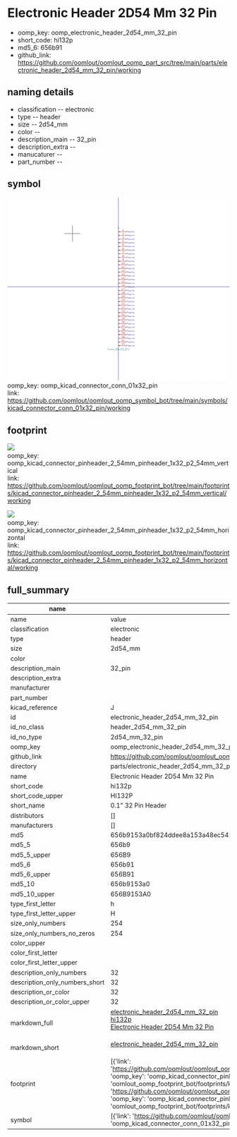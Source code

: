 # Electronic Header 2D54 Mm 32 Pin

  
* oomp_key: oomp_electronic_header_2d54_mm_32_pin 
* short_code: hi132p
* md5_6: 656b91  
* github_link: https://github.com/oomlout/oomlout_oomp_part_src/tree/main/parts/electronic_header_2d54_mm_32_pin/working  
## naming details
* classification -- electronic
* type -- header
* size -- 2d54_mm
* color -- 
* description_main -- 32_pin
* description_extra -- 
* manucaturer -- 
* part_number -- 



## symbol

![](symbol/0/working/working_600.png)  
oomp_key: oomp_kicad_connector_conn_01x32_pin  
link: https://github.com/oomlout/oomlout_oomp_symbol_bot/tree/main/symbols/kicad_connector_conn_01x32_pin/working  

## footprint

![](footprint/0/working/working_600.png)  
oomp_key: oomp_kicad_connector_pinheader_2_54mm_pinheader_1x32_p2_54mm_vertical  
link: https://github.com/oomlout/oomlout_oomp_footprint_bot/tree/main/footprints/kicad_connector_pinheader_2_54mm_pinheader_1x32_p2_54mm_vertical/working  

![](footprint/0/working/working_600.png)  
oomp_key: oomp_kicad_connector_pinheader_2_54mm_pinheader_1x32_p2_54mm_horizontal  
link: https://github.com/oomlout/oomlout_oomp_footprint_bot/tree/main/footprints/kicad_connector_pinheader_2_54mm_pinheader_1x32_p2_54mm_horizontal/working  

## full_summary
| name | value | 
| --- | --- | 
| name | value | 
| classification | electronic | 
| type | header | 
| size | 2d54_mm | 
| color |  | 
| description_main | 32_pin | 
| description_extra |  | 
| manufacturer |  | 
| part_number |  | 
| kicad_reference | J | 
| id | electronic_header_2d54_mm_32_pin | 
| id_no_class | header_2d54_mm_32_pin | 
| id_no_type | 2d54_mm_32_pin | 
| oomp_key | oomp_electronic_header_2d54_mm_32_pin | 
| github_link | https://github.com/oomlout/oomlout_oomp_part_src/tree/main/parts/electronic_header_2d54_mm_32_pin/working | 
| directory | parts/electronic_header_2d54_mm_32_pin | 
| name | Electronic Header 2D54 Mm 32 Pin | 
| short_code | hi132p | 
| short_code_upper | HI132P | 
| short_name | 0.1" 32 Pin Header | 
| distributors | [] | 
| manufacturers | [] | 
| md5 | 656b9153a0bf824ddee8a153a48ec542 | 
| md5_5 | 656b9 | 
| md5_5_upper | 656B9 | 
| md5_6 | 656b91 | 
| md5_6_upper | 656B91 | 
| md5_10 | 656b9153a0 | 
| md5_10_upper | 656B9153A0 | 
| type_first_letter | h | 
| type_first_letter_upper | H | 
| size_only_numbers | 254 | 
| size_only_numbers_no_zeros | 254 | 
| color_upper |  | 
| color_first_letter |  | 
| color_first_letter_upper |  | 
| description_only_numbers | 32 | 
| description_only_numbers_short | 32 | 
| description_or_color | 32 | 
| description_or_color_upper | 32 | 
| markdown_full | [electronic_header_2d54_mm_32_pin](https://github.com/oomlout/oomlout_oomp_part_src/tree/main/parts/electronic_header_2d54_mm_32_pin/working)<br>[hi132p](https://github.com/oomlout/oomlout_oomp_part_src/tree/main/parts/electronic_header_2d54_mm_32_pin/working)<br>[Electronic Header 2D54 Mm 32 Pin](https://github.com/oomlout/oomlout_oomp_part_src/tree/main/parts/electronic_header_2d54_mm_32_pin/working)<br><br> | 
| markdown_short | [electronic_header_2d54_mm_32_pin](https://github.com/oomlout/oomlout_oomp_part_src/tree/main/parts/electronic_header_2d54_mm_32_pin/working)<br><br> | 
| footprint | [{'link': 'https://github.com/oomlout/oomlout_oomp_footprint_bot/tree/main/foootprntss/kicad_connector_pinheader_2_54mm_pinheader_1x32_p2_54mm_vertical', 'oomp_key': 'oomp_kicad_connector_pinheader_2_54mm_pinheader_1x32_p2_54mm_vertical', 'directory': 'oomlout_oomp_footprint_bot/footprints/kicad_connector_pinheader_2_54mm_pinheader_1x32_p2_54mm_vertical//working/working.kicad_mod'}, {'link': 'https://github.com/oomlout/oomlout_oomp_footprint_bot/tree/main/foootprntss/kicad_connector_pinheader_2_54mm_pinheader_1x32_p2_54mm_horizontal', 'oomp_key': 'oomp_kicad_connector_pinheader_2_54mm_pinheader_1x32_p2_54mm_horizontal', 'directory': 'oomlout_oomp_footprint_bot/footprints/kicad_connector_pinheader_2_54mm_pinheader_1x32_p2_54mm_horizontal//working/working.kicad_mod'}] | 
| symbol | [{'link': 'https://github.com/oomlout/oomlout_oomp_symbol_bot/tree/main/symbols/kicad_connector_conn_01x32_pin', 'oomp_key': 'oomp_kicad_connector_conn_01x32_pin', 'directory': 'oomlout_oomp_symbol_bot/symbols/kicad_connector_conn_01x32_pin//working/working.kicad_sym'}] | 
